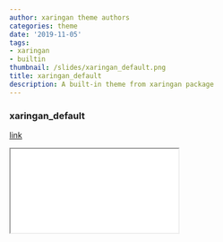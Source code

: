 ```yaml
---
author: xaringan theme authors
categories: theme
date: '2019-11-05'
tags:
- xaringan
- builtin
thumbnail: /slides/xaringan_default.png
title: xaringan_default
description: A built-in theme from xaringan package
---
```



### xaringan_default

[link](/slides/xaringan_default.html)



<div class="resp-container">
<iframe class="testiframe" src="/slides/xaringan_default.html">
    Fallback text here for unsupporting browsers, of which there are scant few.
</iframe>
</div>



